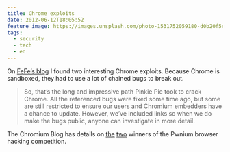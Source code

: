 ```yaml
---
title: Chrome exploits
date: 2012-06-12T18:05:52
feature_image: https://images.unsplash.com/photo-1531752059180-d0b20f5ee924?ixlib=rb-0.3.5&q=80&fm=jpg&crop=entropy&cs=tinysrgb&w=1080&fit=max&ixid=eyJhcHBfaWQiOjExNzczfQ&s=b23728067ff71b63b47411ba69b89493
tags:
  - security
  - tech
  - en
---
```


On [FeFe’s blog](http://blog.fefe.de) I found two interesting Chrome exploits. Because Chrome is sandboxed, they had to use a lot of chained bugs to break out.

> So, that’s the long and impressive path Pinkie Pie took to crack Chrome. All the referenced bugs were fixed some time ago, but some are still restricted to ensure our users and Chromium embedders have a chance to update. However, we’ve included links so when we do make the bugs public, anyone can investigate in more detail.

The Chromium Blog has details on [the](http://blog.chromium.org/2012/05/tale-of-two-pwnies-part-1.html) [two](http://blog.chromium.org/2012/06/tale-of-two-pwnies-part-2.html) winners of the Pwnium browser hacking competition.
